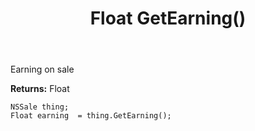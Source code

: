 ﻿---
uid: crmscript_ref_NSSale_GetEarning
title: Float GetEarning()
intellisense: NSSale.GetEarning
keywords: NSSale, GetEarning
so.topic: reference
---

Earning on sale

**Returns:** Float


```crmscript
NSSale thing;
Float earning  = thing.GetEarning();
```


